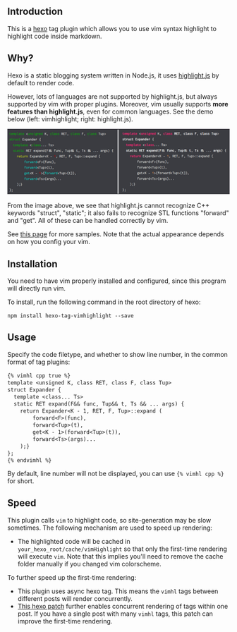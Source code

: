 ## Introduction

This is a [hexo](https://github.com/hexojs/hexo)
tag plugin which allows you to use vim syntax highlight to highlight code inside markdown.

## Why?
Hexo is a static blogging system written in Node.js, it uses [highlight.js](http://softwaremaniacs.org/soft/highlight/en/)
by default to render code.

However, lots of languages are not supported by highlight.js, but always supported by vim with proper plugins.
Moreover, vim usually supports __more features than highlight.js__, even for common languages.
See the demo below (left: vimhighlight; right: highlight.js).

![demo](demo.jpg)

From the image above, we see that highlight.js cannot recognize C++ keywords "struct", "static";
it also fails to recognize STL functions "forward" and "get". All of these can be handled correctly by vim.

See [this page](http://ppwwyyxx.com/blog/2013/Explode-Tuple-in-C++11/) for more samples.
Note that the actual appearance depends on how you config your vim.

## Installation

You need to have vim properly installed and configured, since this program will directly run vim.

To install, run the following command in the root directory of hexo:
```
npm install hexo-tag-vimhighlight --save
```

## Usage

Specify the code filetype, and whether to show line number, in
the common format of tag plugins:

```
{% vimhl cpp true %}
template <unsigned K, class RET, class F, class Tup>
struct Expander {
  template <class... Ts>
  static RET expand(F&& func, Tup&& t, Ts && ... args) {
    return Expander<K - 1, RET, F, Tup>::expand (
        forward<F>(func),
        forward<Tup>(t),
        get<K - 1>(forward<Tup>(t)),
        forward<Ts>(args)...
    );}
};
{% endvimhl %}
```

By default, line number will not be displayed, you can use ``{% vimhl cpp %}`` for short.

## Speed

This plugin calls `vim` to highlight code, so site-generation may be slow sometimes. The following mechanism are used to speed up rendering:

* The highlighted code will be cached in ``your_hexo_root/cache/vimHighlight`` so that only the first-time rendering will execute `vim`.
  Note that this implies you'll need to remove the cache folder manually if you changed vim colorscheme.
  
To further speed up the first-time rendering:
* This plugin uses async hexo tag. This means the `vimhl` tags between different posts will render concurrently.
* [This hexo patch](https://github.com/hexojs/hexo/pull/4926) further enables concurrent rendering of tags within one post. If you have a single post with many `vimhl` tags, this patch can improve the first-time rendering.

